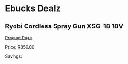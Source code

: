 
# Ebucks Dealz
## Ryobi Cordless Spray Gun XSG-18 18V
[Product Page](https://www.ebucks.com/web/shop/productSelected.do?prodId=1201660330&catId=363410833)

Price: R859.00

Savings: 


	